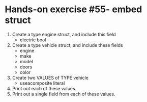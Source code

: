 # Hands-on exercise #55- embed struct
1. Create a type engine struct, and include this field
    - electric bool
1. Create a type vehicle struct, and include these fields
    - engine
    - make
    - model
    - doors
    - color
2. Create two VALUES of TYPE vehicle
    - useacomposite literal
3. Print out each of these values.
4. Print out a single field from each of these values.